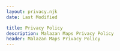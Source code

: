 ```yaml
---
layout: privacy.njk
date: Last Modified

title: Privacy Policy
description: Malazan Maps Privacy Policy
header: Malazan Maps Privacy Policy
---
```

